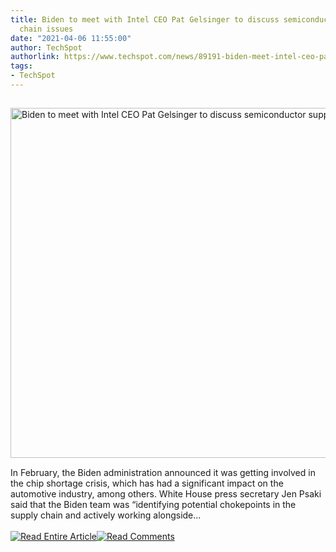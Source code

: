 ```yaml
---
title: Biden to meet with Intel CEO Pat Gelsinger to discuss semiconductor supply
  chain issues
date: "2021-04-06 11:55:00"
author: TechSpot
authorlink: https://www.techspot.com/news/89191-biden-meet-intel-ceo-pat-gelsinger-discuss-semiconductor.html
tags:
- TechSpot
---
```

<a href="https://www.techspot.com/news/89191-biden-meet-intel-ceo-pat-gelsinger-discuss-semiconductor.html" target="_blank"><img src="https://static.techspot.com/images2/news/ts3_thumbs/2021/04/2021-04-06-ts3_thumbs-a26.jpg" width="800" height="560" style="padding: 15px 0" title="Biden to meet with Intel CEO Pat Gelsinger to discuss semiconductor supply chain issues" /></a><br />In February, the Biden administration announced it was getting involved in the chip shortage crisis, which has had a significant impact on the automotive industry, among others. White House press secretary Jen Psaki said that the Biden team was “identifying potential chokepoints in the supply chain and actively working alongside...<br /><br /><a href="https://www.techspot.com/news/89191-biden-meet-intel-ceo-pat-gelsinger-discuss-semiconductor.html"><img src="https://static.techspot.com/images/rss/rss_buttons_01.png" border="0" alt="Read Entire Article" /></a><a href="https://www.techspot.com/news/89191-biden-meet-intel-ceo-pat-gelsinger-discuss-semiconductor.html#comments"><img src="https://static.techspot.com/images/rss/rss_buttons_02.png" border="0" alt="Read Comments" /></a><br /><br />